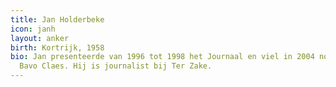 ```yaml
---
title: Jan Holderbeke
icon: janh
layout: anker
birth: Kortrijk, 1958
bio: Jan presenteerde van 1996 tot 1998 het Journaal en viel in 2004 nog even in voor
  Bavo Claes. Hij is journalist bij Ter Zake.
---
```


